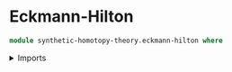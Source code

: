 # Eckmann-Hilton

```agda
module synthetic-homotopy-theory.eckmann-hilton where
```

<details><summary>Imports</summary>

```agda
open import foundation.action-on-identifications-functions
open import foundation.dependent-pair-types
open import foundation.function-types
open import foundation.identity-types
open import foundation.interchange-law
open import foundation.path-algebra
open import foundation.universe-levels

open import structured-types.pointed-equivalences
open import structured-types.pointed-types
open import synthetic-homotopy-theory.double-loop-spaces
open import synthetic-homotopy-theory.functoriality-loop-spaces
open import synthetic-homotopy-theory.iterated-loop-spaces
open import synthetic-homotopy-theory.loop-spaces
```

## Idea

There are two classical phrasings of the Eckmann-Hilton argument.
The first states that a group object in
the category of groups is abelian. The second states that `π₂ (X)` is
abelian. The first phrasing can be thought of as a more algebraic
phrasing, while the second can be thought of as a
more homotopy theoretic phrasing.

Both these phrasing, however, are about set level structures. Since
we have access to untruncated types, it is more natural to prove
untruncated analogs of the above two statement. Thus, we will work with
the following version of Eckmann-Hilton:

`(α β : Ω² X) → α ∙ β = β ∙ α`

In this file we will give two different constructions of this path, one
that corresponds to the more algebraic phrasing and one that
corresponds to the more homotopy theoretic phrasing.

## Definitions

### Constructing eckmann-hilton from the internchange law

The more algebraic method uses the interchange law `[interchange-Ω²](https://unimath.github.io/agda-unimath/synthetic-homotopy-theory.double-loop-spaces.html#2449)`.
The interchange law essentially expresses that `[horizontal-concat-Ω²](https://unimath.github.io/agda-unimath/synthetic-homotopy-theory.double-loop-spaces.html#1106)`
is a (higher) group homomorphism of `[vertical-concat-Ω²](https://unimath.github.io/agda-unimath/synthetic-homotopy-theory.double-loop-spaces.html#966)`
in each variable.

```agda
outer-eckmann-hilton-interchange-connection-Ω² :
  {l : Level} {A : UU l} {a : A} (α δ : type-Ω² a) →
  Id (horizontal-concat-Ω² α δ) (vertical-concat-Ω² α δ)
outer-eckmann-hilton-interchange-connection-Ω² α δ =
  ( z-concat-Id³ (inv right-unit) (inv left-unit)) ∙
  ( ( interchange-Ω² α refl refl δ) ∙
    ( y-concat-Id³
      ( right-unit-law-horizontal-concat-Ω² {α = α})
      ( left-unit-law-horizontal-concat-Ω² {α = δ})))

inner-eckmann-hilton-interchange-connection-Ω² :
  {l : Level} {A : UU l} {a : A} (β γ : type-Ω² a) →
  Id ( horizontal-concat-Ω² β γ) (vertical-concat-Ω² γ β)
inner-eckmann-hilton-interchange-connection-Ω² β γ =
  ( z-concat-Id³ (inv left-unit) (inv right-unit)) ∙
  ( ( interchange-Ω² refl β γ refl) ∙
    ( y-concat-Id³
      ( left-unit-law-horizontal-concat-Ω² {α = γ})
      ( right-unit-law-horizontal-concat-Ω² {α = β})))

eckmann-hilton-interchange-Ω² :
  {l : Level} {A : UU l} {a : A} (α β : type-Ω² a) →
  Id (α ∙ β) (β ∙ α)
eckmann-hilton-interchange-Ω² α β =
  ( inv (outer-eckmann-hilton-interchange-connection-Ω² α β)) ∙
  ( inner-eckmann-hilton-interchange-connection-Ω² α β)

interchange-concat-Ω² :
  {l : Level} {A : UU l} {a : A} (α β γ δ : type-Ω² a) →
  ((α ∙ β) ∙ (γ ∙ δ)) ＝ ((α ∙ γ) ∙ (β ∙ δ))
interchange-concat-Ω² =
  interchange-law-commutative-and-associative _∙_ eckmann-hilton-interchange-Ω² assoc
```

### Constructing eckmann-hilton using the naturality condition the operation of whiskering a fixed 2-path by a 1-path

#### The motivation

Now we give the more homotopy theoretic construction of Eckmann-Hilton.
Consider 2-loops `α β : Ω² (X , base)`. The more homotopy theoretic
Eckmann-Hilton argument is often depicted
as follows:


|  α  |    | refl-Ω² |  α  |    |  β  | refl-Ω² |    | β |
------- ＝  ----------------  ＝ ----------------  ＝ ----
|  β  |    |  β  | refl-Ω² |    | refl-Ω² |  α  |    | α |

The first picture represents the vertical concatination of `α` and `β`.
The notation ` | α | β |` represents the horizontal concatination of
`α` and `β`. Then `| refl | α |` is just
`[identification-left-whisk refl-Ω² α ](https://unimath.github.io/agda-unimath/foundation.path-algebra.html#7697)`.
The first and last equality come from the unit laws of whiskering.
And the middle equality can be recognized as
[path-swap-nat-identification-left-whisk](https://unimath.github.io/agda-unimath/foundation.path-algebra.html#9823),
which is the naturality condition of
`htpy-identification-left-whisk α` when applied to `β`.

Since this construction of Eckmann-Hilton may seem more
complicated than the algbraic construction, the reader is entitled to
wonder why we bother giving this second version of the argument.

This construction of Eckmann-Hilton makes more salient the connection
between Eckmann-Hilton and the 2-D descent data of a fibration. For
now, consider the family of based path spaces `Id base : X → UU`. A
1-loop `l` induces an autoequivalence `Ω X ≃ Ω X` given by
concatinating on the right by `l`. This is shown in `[tr-Id-right](https://unimath.github.io/agda-unimath/foundation.identity-types.html#11216)`.
A 2-loop `s` induces a homotpy `id {A = Ω X} ~ id` given by
`[htpy-identification-left-whisk](https://unimath.github.io/agda-unimath/foundation.path-algebra.html#7977)`.
This claim is shown in TODO (provide link). Thus, the 2-D descent data
of `Id base` is (up to equivalence) exactly the homotopy at the heart
of this construction of Eckmann-Hilton.

Recall that homotpies of type `id ~ id` automatically commute with
each other via `[eckmann-hilton-htpy](https://unimath.github.io/agda-unimath/foundation.homotopies.html#8218)`.
This identification is constructed using the naturality condition of
the two homotopies involved. Thus, in the case of `Id base`, we can
see a very close correspondence between Eckmann-Hilton on 2-loops in
the base type `X` and Eckmann-Hilton on the homotopies induced by said
2-loops. 

Of course `Id base` is a special type family. But this idea generalizes
nonetheless. Given a type family `B : X → UU`, any 2-loops `α β : Ω X`
induce homotopies `tr² B α` and `tr² B β` of type
`id {A = B base} ~ id`. Again, these homotpies  automatically commute
with each other via their naturality conditions. Then, the naturality
condition that makes `α` and `β` commute in `Ω² X` is sent by `tr³ B`
to the naturality condition that makes the induced homotopies commute.
This is recorded in `[tr³-htpy-swap-path-swap](https://unimath.github.io/agda-unimath/foundation.transport-along-identifications.html#3825)`.
From this, it is easy to show that "transport preserves Eckmann-Hilton"
by proving that additional coherence paths in the definition of
`eckmann-hilton` and `eckmann-hilton-htpy` are compatible. We prove
this in TODO

This connection has important consequences, one of which being the
connection between Eckmann-Hilton and the Hopf fibration.

#### The construction

```agda
module _
  {l : Level} {A : Pointed-Type l}
  where
  
  eckmann-hilton-Ω² :
    (α β : type-Ω² (point-Pointed-Type A)) → α ∙ β ＝ β ∙ α
  eckmann-hilton-Ω² α β = equational-reasoning_
    (α ∙ β) ＝
    ( identification-left-whisk refl α) ∙
      ( identification-right-whisk β refl)
    by ( inv
      ( horizontal-concat-Id²
         ( left-unit-law-identification-left-whisk-Ω² α)
         ( right-unit-law-identification-left-whisk-Ω² β)))
    ＝ ( identification-right-whisk β refl) ∙
      ( identification-left-whisk refl α)
    by ( path-swap-nat-identification-left-whisk α β)
    ＝ β ∙ α
    by ( horizontal-concat-Id²
         ( right-unit-law-identification-left-whisk-Ω² β)
         ( left-unit-law-identification-left-whisk-Ω² α))
```
